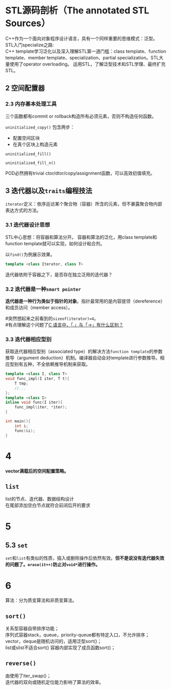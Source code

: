 # STL源码剖析（The annotated STL Sources）

C++作为一个面向对象程序设计语言，具有一个同样重要的思维模式：泛型。  
STL入门specialize之路:  
C++ template学习泛化以及深入理解STL第一道门槛：class template、function template、member template、specialization、partial specialization。STL大量使用了operator overloading。
运用STL，了解泛型技术和STL学理、最终扩充STL。

## 2 空间配置器

### 2.3 内存基本处理工具

三个函数都有commit or rollback构造所有必须元素，否则不构造任何函数。

`uninitialized_copy()` 包含两步：

+ 配置空间区块
+ 在真个区块上构造元素  

`uninitialized_fill()`

`uninitialized_fill_n()`

POD必然拥有trivial ctor/dtor/copy/assignment函数，可以高效初值填充。  

## 3 迭代器以及`traits`编程技法

`iterator`定义：依序巡访某个聚合物（容器）所含的元素，但不暴露聚合物内部表达方式的方法。

### 3.1 迭代器设计思想

STL中心思想：将容器和算法分开。
容器和算法的泛化，用class template和function template就可以实现，如何设计粘合剂。

以`find()`为例展示效果。

```cpp
template <class Iterator, class T>
```

迭代器依附于容器之下，是否存在独立泛用的迭代器？

### 3.2 迭代器是一种``smart pointer``

**迭代器是一种行为类似于指针的对象**。指针最常用的是内容提领（dereference）和成员访问（member access）。

#突然想起来之前看到的``sizeof(iterator)=4``。  
#有点理解这个问题了[C 语言中，「.」与「->」有什么区别？](https://www.zhihu.com/question/49164544)

### 3.3 迭代器相应型别

获取迭代器相应型别（associated type）的解决方法``function template``的参数推导（argument deduction）机制。编译器自动会对template进行参数推导。相应型别有五种，不全依赖推导机制来获取。
```cpp
template <class I, class T>
void func_impl(I iter, T t){
    T tmp;
    //...
};
template <class I>
inline void func(I iter){
    func_impl(iter, *iter);
}

int main(){
    int i;
    func(&i);
}
```

# 4

**vector满载后的空间配置策略。**

## `list`

list的节点、迭代器、数据结构设计  
在尾部添加空白节点就符合前闭后开的要求  

# 5

## 5.3 `set`

`set`和`list`有类似的性质，插入或删除操作后依然有效。**但不是说没有迭代器失效的问题了。`erase(it++)`防止对`void*`进行操作。**

# 6 

算法：分为质变算法和非质变算法。

## `sort()`

关系型容器自带排序功能；  
序列式容器stack，queue，priority-queue都有特定入口，不允许排序；  
vector，deque是随机访问的，适用泛型sort()；  
list或slist不适合sort() 容器内部实现了成员函数sort()；  

## `reverse()`  

由使用了iter_swap()；  
迭代器的双向或随机定位能力影响了算法的效率。